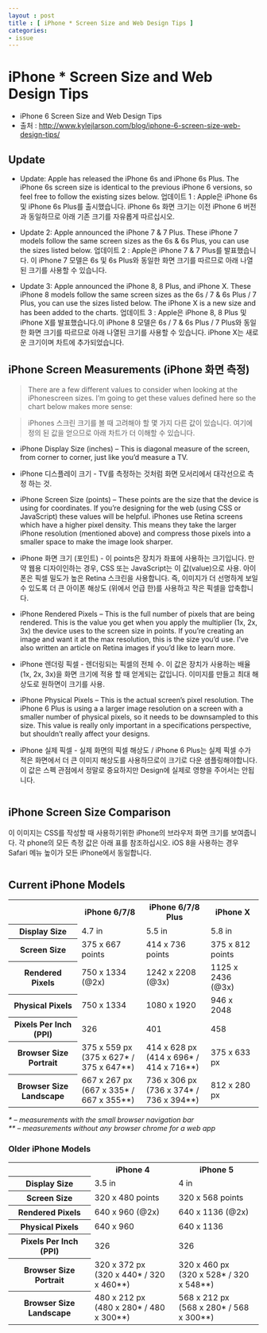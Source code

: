 ```yaml
---
layout : post
title : [ iPhone * Screen Size and Web Design Tips ]  
categories: 
- issue
---
```


# iPhone * Screen Size and Web Design Tips

- iPhone 6 Screen Size and Web Design Tips
- 출처 : http://www.kylejlarson.com/blog/iphone-6-screen-size-web-design-tips/


## Update
- Update: Apple has released the iPhone 6s and iPhone 6s Plus. The iPhone 6s screen size is identical to the previous iPhone 6 versions, so feel free to follow the existing sizes below.
업데이트 1 : Apple은 iPhone 6s 및 iPhone 6s Plus를 출시했습니다. iPhone 6s 화면 크기는 이전 iPhone 6 버전과 동일하므로 아래 기존 크기를 자유롭게 따르십시오.


- Update 2: Apple announced the iPhone 7 & 7 Plus. These iPhone 7 models follow the same screen sizes as the 6s & 6s Plus, you can use the sizes listed below.
업데이트 2 : Apple은 iPhone 7 & 7 Plus를 발표했습니다. 이 iPhone 7 모델은 6s 및 6s Plus와 동일한 화면 크기를 따르므로 아래 나열된 크기를 사용할 수 있습니다.

- Update 3: Apple announced the iPhone 8, 8 Plus, and iPhone X. These iPhone 8 models follow the same screen sizes as the 6s / 7 & 6s Plus / 7 Plus, you can use the sizes listed below. The iPhone X is a new size and has been added to the charts.
업데이트 3 : Apple은 iPhone 8, 8 Plus 및 iPhone X를 발표했습니다.이 iPhone 8 모델은 6s / 7 & 6s Plus / 7 Plus와 동일한 화면 크기를 따르므로 아래 나열된 크기를 사용할 수 있습니다. iPhone X는 새로운 크기이며 차트에 추가되었습니다.


## iPhone Screen Measurements (iPhone 화면 측정)

> There are a few different values to consider when looking at the iPhonescreen sizes. I’m going to get these values defined here so the chart below makes more sense:

> iPhones 스크린 크기를 볼 때 고려해야 할 몇 가지 다른 값이 있습니다. 여기에 정의 된 값을 얻으므로 아래 차트가 더 이해할 수 있습니다.


- iPhone Display Size (inches) – This is diagonal measure of the screen, from corner to corner, just like you’d measure a TV.
- iPhone 디스플레이 크기 - TV를 측정하는 것처럼 화면 모서리에서 대각선으로 측정 하는 것. 


- iPhone Screen Size (points) – These points are the size that the device is using for coordinates. If you’re designing for the web (using CSS or JavaScript) these values will be helpful. iPhones use Retina screens which have a higher pixel density. This means they take the larger iPhone resolution (mentioned above) and compress those pixels into a smaller space to make the image look sharper.
- iPhone 화면 크기 (포인트) - 이 points은 장치가 좌표에 사용하는 크기입니다.
만약 웹용 디자이인하는 경우, CSS 또는 JavaScript는 이 값(value)으로 사용. 
아이폰은 픽셀 밀도가 높은 Retina 스크린을 사용합니다.
즉, 이미지가 더 선명하게 보일 수 있도록 더 큰 아이폰 해상도 (위에서 언급 한)를 사용하고 작은 픽셀을 압축합니다.

- iPhone Rendered Pixels – This is the full number of pixels that are being rendered. This is the value you get when you apply the multiplier (1x, 2x, 3x) the device uses to the screen size in points. If you’re creating an image and want it at the max resolution, this is the size you’d use. I’ve also written an article on Retina images if you’d like to learn more.
- iPhone 렌더링 픽셀 - 렌더링되는 픽셀의 전체 수. 이 값은 장치가 사용하는 배율 (1x, 2x, 3x)을 화면 크기에 적용 할 때 얻게되는 값입니다. 이미지를 만들고 최대 해상도로 원하면이 크기를 사용. 

- iPhone Physical Pixels – This is the actual screen’s pixel resolution. The iPhone 6 Plus is using a a larger image resolution on a screen with a smaller number of physical pixels, so it needs to be downsampled to this size. This value is really only important in a specifications perspective, but shouldn’t really affect your designs.
- iPhone 실제 픽셀 - 실제 화면의 픽셀 해상도 / iPhone 6 Plus는 실제 픽셀 수가 적은 화면에서 더 큰 이미지 해상도를 사용하므로이 크기로 다운 샘플링해야합니다. 이 값은 스펙 관점에서 정말로 중요하지만 Design에 실제로 영향을 주어서는 안됩니다.

<img src="/img/iphone-6-plus-screen.jpg" alt="">

## iPhone Screen Size Comparison
이 이미지는 CSS를 작성할 때 사용하기위한 iPhone의 브라우저 화면 크기를 보여줍니다. 각 phone의 모든 측정 값은 아래 표를 참조하십시오. iOS 8을 사용하는 경우 Safari 메뉴 높이가 모든 iPhone에서 동일합니다.

<img src="/img/iphone-6-screen-size.jpg" alt="">

## Current iPhone Models
<table
class="iphoneDataTable" width="100%"><tbody><tr><td
id="dataBlank"></td><th>iPhone 6/7/8</th><th>iPhone 6/7/8 Plus</th><th>iPhone X</th></tr><tr><th>Display Size</th><td>4.7 in</td><td>5.5 in</td><td>5.8 in</td></tr><tr><th>Screen Size</th><td>375 x 667 points</td><td>414 x 736 points</td><td>375 x 812 points</td></tr><tr><th>Rendered Pixels</th><td>750 x 1334 <span
class="small">(@2x)</span></td><td>1242 x 2208 <span
class="small">(@3x)</span></td><td>1125 x 2436 <span
class="small">(@3x)</span></td></tr><tr><th>Physical Pixels</th><td>750 x 1334</td><td>1080 x 1920</td><td>946 x 2048</td></tr><tr><th>Pixels Per Inch (PPI)</th><td>326</td><td>401</td><td>458</td></tr><tr><th>Browser Size Portrait</th><td>375 x 559 px<br
/>
<span
class="small">(375 x 627* / 375 x 647**)</span></td><td>414 x 628 px<br
/>
<span
class="small">(414 x 696* / 414 x 716**)</span></td><td>375 x 633 px</td></tr><tr><th>Browser Size Landscape</th><td>667 x 267 px<br
/>
<span
class="small">(667 x 335* / 667 x 355**)</span></td><td>736 x 306 px<br
/>
<span
class="small">(736 x 374* / 736 x 394**)</span></td><td>812 x 280 px</td></tr></tbody></table><p><em
class="smallText">* &#8211; measurements with the small browser navigation bar</em><br
/>
<em
class="smallText">** &#8211; measurements without any browser chrome for a web app</em></p><h3>Older iPhone Models</h3><table
class="iphoneDataTable" width="100%"><tbody><tr><td
id="dataBlank"></td><th>iPhone 4</th><th>iPhone 5</th></tr><tr><th>Display Size</th><td>3.5 in</td><td>4 in</td></tr><tr><th>Screen Size</th><td>320 x 480 points</td><td>320 x 568 points</td></tr><tr><th>Rendered Pixels</th><td>640 x 960 <span
class="small">(@2x)</span></td><td>640 x 1136 <span
class="small">(@2x)</span></td></tr><tr><th>Physical Pixels</th><td>640 x 960</td><td>640 x 1136</td></tr><tr><th>Pixels Per Inch (PPI)</th><td>326</td><td>326</td></tr><tr><th>Browser Size Portrait</th><td>320 x 372 px<br
/>
<span
class="small">(320 x 440* / 320 x 460**)</span></td><td>320 x 460 px<br
/>
<span
class="small">(320 x 528* / 320 x 548**)</span></td></tr><tr><th>Browser Size Landscape</th><td>480 x 212 px<br
/>
<span
class="small">(480 x 280* / 480 x 300**)</span></td><td>568 x 212 px<br
/>
<span
class="small">(568 x 280* / 568 x 300**)</span></td></tr></tbody></table>








